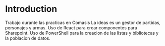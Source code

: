 # Introduction 
Trabajo durante las practicas en Comasis
La ideas es un gestor de partidas, personajes y armas.
Uso de React para crear componentes para Sharepoint.
Uso de PowerShell para la creacion de las listas y  bibliotecas y la poblacion de datos.
